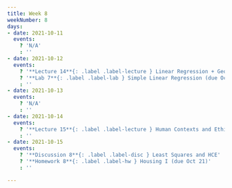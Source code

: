 ```yaml
---
title: Week 8
weekNumber: 8
days:
- date: 2021-10-11
  events:
    ? 'N/A'
    : ''
- date: 2021-10-12
  events:
    ? '**Lecture 14**{: .label .label-lecture } Linear Regression + Geometric Interpretation'
    ? '**Lab 7**{: .label .label-lab } Simple Linear Regression (due Oct 12)'
    : ''
- date: 2021-10-13
  events:
    ? 'N/A'
    : ''
- date: 2021-10-14
  events:
    ? '**Lecture 15**{: .label .label-lecture } Human Contexts and Ethics'
    : ''
- date: 2021-10-15
  events:
    ? '**Discussion 8**{: .label .label-disc } Least Squares and HCE'
    ? '**Homework 8**{: .label .label-hw } Housing I (due Oct 21)'
    : ''    

---
```

